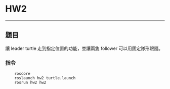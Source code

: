 # HW2

---
## 題目
讓 leader turtle 走到指定位置的功能，並讓兩隻 follower 可以用固定隊形跟隨。

### 指令
```
	roscore
	roslaunch hw2 turtle.launch
	rosrun hw2 hw2 
```

